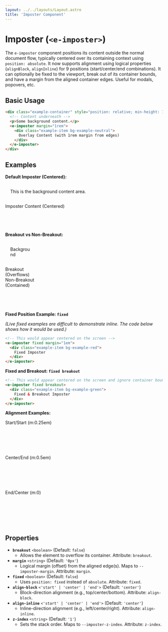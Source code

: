 ```yaml
---
layout: ../../layouts/Layout.astro
title: 'Imposter Component'
---
```


# Imposter (`<e-imposter>`)

The `e-imposter` component positions its content outside the normal document flow, typically centered over its containing context using `position: absolute`. It now supports alignment using logical properties (`alignBlock`, `alignInline`) for 9 positions (start/center/end combinations). It can optionally be fixed to the viewport, break out of its container bounds, and have a margin from the aligned container edges. Useful for modals, popovers, etc.

## Basic Usage

```html
<div class="example-container" style="position: relative; min-height: 10em;"> <!-- position: relative is needed -->
  <!-- Content underneath -->
  <p>Some background content.</p>
  <e-imposter margin="1rem">
    <div class="example-item bg-example-neutral">
      Overlay Content (with 1rem margin from edges)
    </div>
  </e-imposter>
</div>
```

## Examples

**Default Imposter (Centered):**

<div class="example-container" style="position: relative; min-height: 10em;"> <!-- position: relative is needed -->
  <div class="example-wrapper">
    <p style="padding: 1rem;">This is the background content area.</p>
    <e-imposter style="width: 150px;">
      <div class="example-item bg-example-red">
        Imposter Content (Centered)
      </div>
    </e-imposter>
  </div>
</div>

**Breakout vs Non-Breakout:**

<div class="example-container" style="position: relative; width: 7em; min-height: 15em;"> <!-- position: relative is needed -->
  <div class="example-wrapper">
    <p style="padding: 1rem;">Background</p>
    <e-imposter breakout style="width: 150px;" align-block="start" class="example-item bg-example-red">
      Breakout (Overflows)
    </e-imposter>
    <e-imposter style="width: 150px;" align-block="end" class="example-item bg-example-blue">
      Non-Breakout (Contained)
    </e-imposter>
  </div>
</div>

**Fixed Position Example: `fixed`**

*(Live fixed examples are difficult to demonstrate inline. The code below shows how it would be used.)*

```html
<!-- This would appear centered on the screen -->
<e-imposter fixed margin="1em">
  <div class="example-item bg-example-red">
    Fixed Imposter
  </div>
</e-imposter>
```

**Fixed and Breakout: `fixed breakout`**

```html
<!-- This would appear centered on the screen and ignore container bounds -->
<e-imposter fixed breakout>
  <div class="example-item bg-example-green">
    Fixed & Breakout Imposter
  </div>
</e-imposter>
```

**Alignment Examples:**

<e-grid class="example-container">
  <div class="example-wrapper" style="position: relative; min-height: 8em;">
    <e-imposter breakout align-block="start" align-inline="start" margin="0.25em">
      <div class="example-item bg-example-blue">Start/Start (m:0.25em)</div>
    </e-imposter>
  </div>

  <div class="example-wrapper" style="position: relative; min-height: 8em;">
    <e-imposter breakout align-block="center" align-inline="end" margin="0.5em">
       <div class="example-item bg-example-blue">Center/End (m:0.5em)</div>
    </e-imposter>
  </div>

  <div class="example-wrapper" style="position: relative; min-height: 8em;">
    <e-imposter breakout align-block="end" align-inline="center" margin="0">
       <div class="example-item bg-example-blue">End/Center (m:0)</div>
    </e-imposter>
  </div>
</e-grid>

## Properties

*   **`breakout`** `<boolean>` (Default: `false`)
    *   Allows the element to overflow its container. Attribute: `breakout`.
*   **`margin`** `<string>` (Default: `'0px'`)
    *   Logical margin (offset) from the aligned edge(s). Maps to `--imposter-margin`. Attribute: `margin`.
*   **`fixed`** `<boolean>` (Default: `false`)
    *   Uses `position: fixed` instead of `absolute`. Attribute: `fixed`.
*   **`align-block`** `<'start' | 'center' | 'end'>` (Default: `'center'`)
    *   Block-direction alignment (e.g., top/center/bottom). Attribute: `align-block`.
*   **`align-inline`** `<'start' | 'center' | 'end'>` (Default: `'center'`)
    *   Inline-direction alignment (e.g., left/center/right). Attribute: `align-inline`.
*   **`z-index`** `<string>` (Default: `'1'`)
    *   Sets the stack order. Maps to `--imposter-z-index`. Attribute: `z-index`.
